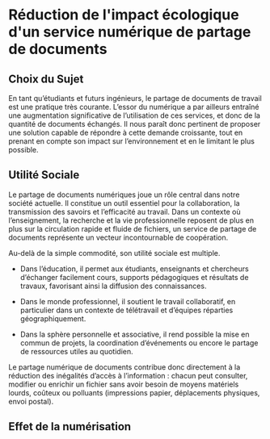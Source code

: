 # Réduction de l'impact écologique d'un service numérique de partage de documents

## Choix du Sujet

En tant qu’étudiants et futurs ingénieurs, le partage de documents de travail est une pratique très courante. L’essor du numérique a par ailleurs entraîné une augmentation significative de l’utilisation de ces services, et donc de la quantité de documents échangés. Il nous paraît donc pertinent de proposer une solution capable de répondre à cette demande croissante, tout en prenant en compte son impact sur l’environnement et en le limitant le plus possible.

## Utilité Sociale

Le partage de documents numériques joue un rôle central dans notre société actuelle. Il constitue un outil essentiel pour la collaboration, la transmission des savoirs et l’efficacité au travail. Dans un contexte où l’enseignement, la recherche et la vie professionnelle reposent de plus en plus sur la circulation rapide et fluide de fichiers, un service de partage de documents représente un vecteur incontournable de coopération.

Au-delà de la simple commodité, son utilité sociale est multiple.

* Dans l’éducation, il permet aux étudiants, enseignants et chercheurs d’échanger facilement cours, supports pédagogiques et résultats de travaux, favorisant ainsi la diffusion des connaissances.

* Dans le monde professionnel, il soutient le travail collaboratif, en particulier dans un contexte de télétravail et d’équipes réparties géographiquement.

* Dans la sphère personnelle et associative, il rend possible la mise en commun de projets, la coordination d’événements ou encore le partage de ressources utiles au quotidien.

Le partage numérique de documents contribue donc directement à la réduction des inégalités d’accès à l’information : chacun peut consulter, modifier ou enrichir un fichier sans avoir besoin de moyens matériels lourds, coûteux ou polluants (impressions papier, déplacements physiques, envoi postal).

## Effet de la numérisation
